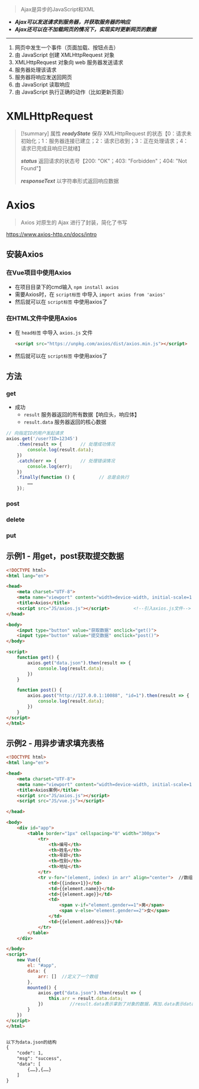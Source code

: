 > Ajax是异步的JavaScript和XML
- ***Ajax可以发送请求到服务器，并获取服务器的响应***
- ***Ajax还可以在不加载网页的情况下，实现实时更新网页的数据***

---

1. 网页中发生一个事件（页面加载、按钮点击）
2. 由 JavaScript 创建 XMLHttpRequest 对象
3. XMLHttpRequest 对象向 web 服务器发送请求
4. 服务器处理该请求
5. 服务器将响应发送回网页
6. 由 JavaScript 读取响应
7. 由 JavaScript 执行正确的动作（比如更新页面）

# XMLHttpRequest
>[!summary] 属性
>***readyState***  保存 XMLHttpRequest 的状态【0：请求未初始化；1：服务器连接已建立；2：请求已收到；3：正在处理请求；4：请求已完成且响应已就绪】
>
>***status***  返回请求的状态号【200: "OK"；403: "Forbidden"；404: "Not Found"】
>
>***responseText***	以字符串形式返回响应数据
# Axios
> Axios 对原生的 Ajax 进行了封装，简化了书写

https://www.axios-http.cn/docs/intro
## 安装Axios
### 在Vue项目中使用Axios
- 在项目目录下的cmd输入 `npm install axios`
- 需要Axios时，在 `script标签` 中导入 `import axios from 'axios'`
- 然后就可以在 `script标签` 中使用axios了
### 在HTML文件中使用Axios
- 在 `head标签` 中导入 `axios.js` 文件
	```html
	<script src="https://unpkg.com/axios/dist/axios.min.js"></script>
	```

- 然后就可以在 `script标签` 中使用axios了
## 方法
### get
- 成功
	- `result` 服务器返回的所有数据【响应头，响应体】
	- `result.data` 服务器返回的核心数据

```js
// 向指定ID的用户发起请求
axios.get('/user?ID=12345')
	.then(result => {       // 处理成功情况
		console.log(result.data);
	})
	.catch(err => {         // 处理错误情况
		console.log(err);
	})
	.finally(function () {         // 总是会执行
		……
	});
```
### post



### delete

### put

## 示例1 - 用get，post获取提交数据
```html
<!DOCTYPE html>
<html lang="en">

<head>
    <meta charset="UTF-8">
    <meta name="viewport" content="width=device-width, initial-scale=1.0">
    <title>Axios</title>
    <script src="JS/axios.js"></script>         <!--引入axios.js文件-->
</head>

<body>
    <input type="button" value="获取数据" onclick="get()">
    <input type="button" value="提交数据" onclick="post()">
</body>

<script>
    function get() {
        axios.get("data.json").then(result => {
            console.log(result.data);
        })
    }

    function post() {
        axios.post("http://127.0.0.1:10088", "id=1").then(result => {
            console.log(result.data);
        })
    }
</script>
</html>
```
## 示例2 - 用异步请求填充表格
```html
<!DOCTYPE html>
<html lang="en">

<head>
    <meta charset="UTF-8">
    <meta name="viewport" content="width=device-width, initial-scale=1.0">
    <title>Axios案例</title>
    <script src="JS/axios.js"></script>
    <script src="JS/vue.js"></script>

</head>

<body>
    <div id="app">
        <table border="1px" cellspacing="0" width="300px">
            <tr>
                <th>编号</th>
                <th>姓名</th>
                <th>年龄</th>
                <th>性别</th>
                <th>地址</th>
            </tr>
            <tr v-for="(element, index) in arr" align="center">  //数组元素为element
                <td>{{index+1}}</td>
                <td>{{element.name}}</td>
                <td>{{element.age}}</td>
                <td>
                    <span v-if="element.gender==1">男</span>
                    <span v-else="element.gender==2">女</span>
                </td>
                <td>{{element.address}}</td>
            </tr>
        </table>
    </div>

</body>
<script>
    new Vue({
        el: "#app",
        data: {
            arr: []  //定义了一个数组
        },
        mounted() {
            axios.get("data.json").then(result => {
                this.arr = result.data.data; 
            })          //result.data表示拿到了对象的数据，再加.data表示data键的值
        }
    })
</script>
</html>


以下为data.json的结构
{
    "code": 1,
    "msg": "success",
    "data": [
        {……},{……}
    ]
}
```










































